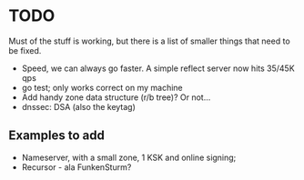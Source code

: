# TODO

Must of the stuff is working, but there is a list of smaller things that
need to be fixed.

* Speed, we can always go faster. A simple reflect server now hits 35/45K qps
* go test; only works correct on my machine
* Add handy zone data structure (r/b tree)? Or not...
* dnssec: DSA (also the keytag)

## Examples to add

* Nameserver, with a small zone, 1 KSK and online signing;
* Recursor - ala FunkenSturm?


